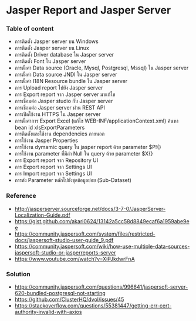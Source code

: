 # Jasper Report and Jasper Server

### Table of content

- การติดตั้ง Jasper server บน Windows
- การติดตั้ง Jasper server บน Linux
- การติดตั้ง Driver database ใน Jasper server
- การติดตั้ง Font ใน Jasper server
- การตั้งค่า Data source (Oracle, Mysql, Postgresql, Mssql) ใน Jasper server
- การตั้งค่า Data source JNDI ใน Jasper server
- การตั้งค่า I18N Resource bundle ใน Jasper server 
- การ Upload report ไปยัง Jasper server
- การ Export report จาก Jasper server มาแก้ไข
- การเชื่อมต่อ Jasper studio กับ Jasper server
- การเชื่อมต่อ Jasper server ผ่าน REST API
- การเปิดใช้งาน HTTPS ใน Jasper server
- การตั้งค่าการ Export Excel (แก้ไข WEB-INF/applicationContext.xml) ค้นหา bean id xlsExportParameters
- การติดตั้งและใช้งาน dependencies ภายนอก
- การใช้งาน Jasper Properties
- การใช้งาน dymamic query ใน jasper report ด้วย parameter $P!{}
- การใช้งาน parameter ที่มีค่า Null ใน query ด้วย parameter $X{}
- การ Export report จาก Repository UI
- การ Export report จาก Settings UI
- การ Import report จาก Settings UI
- การส่ง Parameter หลักไปยังชุดข้อมูลย่อย (Sub-Dataset)

### Reference

- http://jasperserver.sourceforge.net/docs/3-7-0/JasperServer-Localization-Guide.pdf 
- https://gist.github.com/akari0624/13142a5cc58d8849ecaf6a1959abe9ee
- https://community.jaspersoft.com/system/files/restricted-docs/jaspersoft-studio-user-guide_9.pdf
- https://community.jaspersoft.com/wiki/how-use-multiple-data-sources-jaspersoft-studio-or-jasperreports-server
- https://www.youtube.com/watch?v=XiPJkdwrFnA

### Solution

- https://community.jaspersoft.com/questions/996641/jaspersoft-server-620-bundled-postgresql-not-starting
- https://github.com/ClusterHQ/dvol/issues/45
- https://stackoverflow.com/questions/55381447/getting-err-cert-authority-invalid-with-axios
